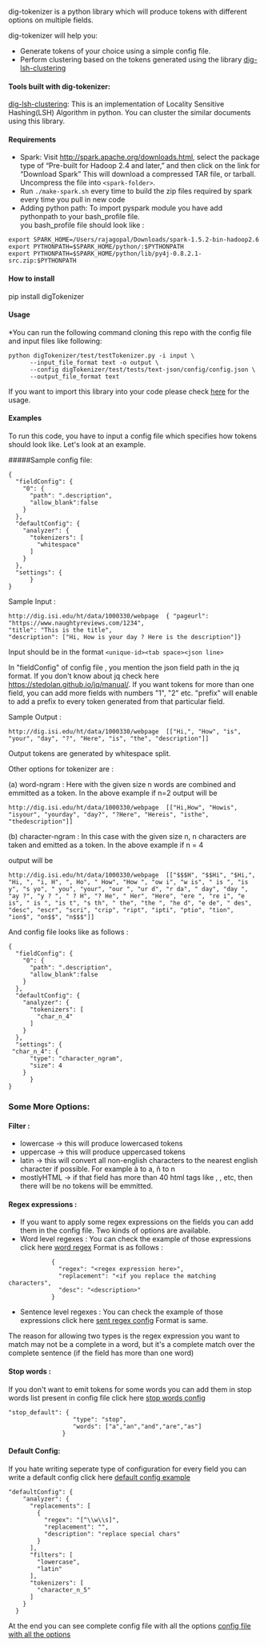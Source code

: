 dig-tokenizer is a python library which will produce tokens with different options on multiple fields. 

dig-tokenizer will help you:
* Generate tokens of your choice using a simple config file.
* Perform clustering based on the tokens generated using the library [dig-lsh-clustering](https://github.com/usc-isi-i2/dig-lsh-clustering)


#### Tools built with dig-tokenizer:
[dig-lsh-clustering](https://github.com/usc-isi-i2/dig-lsh-clustering):
This is an implementation of Locality Sensitive Hashing(LSH) Algorithm in python. You can cluster the similar documents using this library.


#### Requirements
* Spark: Visit http://spark.apache.org/downloads.html, select the package type of “Pre-built for Hadoop 2.4 and later,” and then click on the link for “Download Spark” This will download a compressed TAR file, or tarball. Uncompress the file into ```<spark-folder>```.
* Run `./make-spark.sh` every time to build the zip files required by spark every time you pull in new code
* Adding python path: To import pyspark module you have add pythonpath to your bash_profile file.<br />
you bash_profile file should look like :
```
export SPARK_HOME=/Users/rajagopal/Downloads/spark-1.5.2-bin-hadoop2.6
export PYTHONPATH=$SPARK_HOME/python/:$PYTHONPATH
export PYTHONPATH=$SPARK_HOME/python/lib/py4j-0.8.2.1-src.zip:$PYTHONPATH
```

#### How to install
pip install digTokenizer

#### Usage
*You can run the following command cloning this repo with the config file and input files like following:

```
python digTokenizer/test/testTokenizer.py -i input \
      --input_file_format text -o output \
      --config digTokenizer/test/tests/text-json/config/config.json \
      --output_file_format text
```
If you want to import this library into your code please check [here](https://github.com/usc-isi-i2/dig-tokenizer/blob/master/digTokenizer/test/tests/testTokenizer.py) for the usage. 


#### Examples
To run this code, you have to input a config file which specifies how tokens should look like. Let's look at an example.

#####Sample config file:
```
{
  "fieldConfig": {
    "0": {
      "path": ".description",
      "allow_blank":false
    }
  },
  "defaultConfig": {
    "analyzer": {
      "tokenizers": [
        "whitespace"
      ]
    }
  },
  "settings": {
      }
}
```

Sample Input : 
```
http://dig.isi.edu/ht/data/1000330/webpage  { "pageurl": "https://www.naughtyreviews.com/1234",
"title": "This is the title", 
"description": ["Hi, How is your day ? Here is the description"]}
```
Input should be in the format ```<unique-id><tab space><json line>```

In "fieldConfig" of config file , you mention the json field path in the jq format. If you don't know about jq check here https://stedolan.github.io/jq/manual/. If you want tokens for more than one field, you can add more fields with numbers "1", "2" etc. "prefix" will enable to add a prefix to every token generated from that particular field. 

Sample Output :
```
http://dig.isi.edu/ht/data/1000330/webpage	[["Hi,", "How", "is", "your", "day", "?", "Here", "is", "the", "description"]]
```
Output tokens are generated by whitespace split. 

Other options for tokenizer are :

(a) word-ngram : Here with the given size n words are combined and emmitted as a token. In the above example if n=2 output 
will be
```
http://dig.isi.edu/ht/data/1000330/webpage	[["Hi,How", "Howis", "isyour", "yourday", "day?", "?Here", "Hereis", "isthe", "thedescription"]]
```

(b) character-ngram : In this case with the given size n, n characters are taken and emitted as a token. In the above example if n = 4

output will be 
```
http://dig.isi.edu/ht/data/1000330/webpage	[["$$$H", "$$Hi", "$Hi,", "Hi, ", "i, H", ", Ho", " How", "How ", "ow i", "w is", " is ", "is y", "s yo", " you", "your", "our ", "ur d", "r da", " day", "day ", "ay ?", "y ? ", " ? H", "? He", " Her", "Here", "ere ", "re i", "e is", " is ", "is t", "s th", " the", "the ", "he d", "e de", " des", "desc", "escr", "scri", "crip", "ript", "ipti", "ptio", "tion", "ion$", "on$$", "n$$$"]]
````

And config file looks like as follows :
```
{
  "fieldConfig": {
    "0": {
      "path": ".description",
      "allow_blank":false
    }
  },
  "defaultConfig": {
    "analyzer": {
      "tokenizers": [
        "char_n_4"
      ]
    }
  },
  "settings": {
 "char_n_4": {
      "type": "character_ngram",
      "size": 4
    }
      }
}
```
### Some More Options:
#### Filter :
* lowercase -> this will produce lowercased tokens
* uppercase -> this will produce uppercased tokens
* latin -> this will convert all non-english characters to the nearest english character if possible. For example à to a, ñ to n
* mostlyHTML -> if that field has more than 40 html tags like <title>,</title>, <a>,</a> etc, then there will be no tokens will be emmitted.


#### Regex expressions :
* If you want to apply some regex expressions on the fields you can add them in the config file. Two kinds of options are available. 
 * Word level regexes : You can check the example of those expressions click here [word regex](https://github.com/usc-isi-i2/dig-tokenizer/blob/old/unicode-tokenizer.json#L12)
Format is as follows :
```
            {
              "regex": "<regex expression here>",
              "replacement": "<if you replace the matching characters",
              "desc": "<description>"
            }
```
 * Sentence level regexes : You can check the example of those expressions click here [sent regex config](https://github.com/usc-isi-i2/dig-tokenizer/blob/old/unicode-tokenizer.json#L40)
Format is same.

The reason for allowing two types is the regex expression you want to match may not be a complete in a word, but it's a complete match over the complete sentence (if the field has more than one word)

#### Stop words :
If you don't want to emit tokens for some words you can add them in stop words list present in config file click here [stop words config](https://github.com/usc-isi-i2/dig-tokenizer/blob/old/unicode-tokenizer.json#L141)
```
"stop_default": {
                  "type": "stop",
                  "words": ["a","an","and","are","as"]
               }
```

#### Default Config:
If you hate writing seperate type of configuration for every field you can write a default config click here [default config example](https://github.com/usc-isi-i2/dig-tokenizer/blob/old/unicode-tokenizer.json#L99)
```
"defaultConfig": {
    "analyzer": {
      "replacements": [
        {
          "regex": "[^\\w\\s]",
          "replacement": "",
          "description": "replace special chars"
        }
      ],
      "filters": [
        "lowercase",
        "latin"
      ],
      "tokenizers": [
        "character_n_5"
      ]
    }
  }
```
At the end you can see complete config file with all the options [config file with all the options](https://github.com/usc-isi-i2/dig-tokenizer/blob/old/unicode-tokenizer.json)



